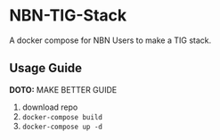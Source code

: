 # NBN-TIG-Stack
A docker compose for NBN Users to make a TIG stack.

## Usage Guide

**DOTO:** MAKE BETTER GUIDE

1) download repo
2) `docker-compose build`
3) `docker-compose up -d`